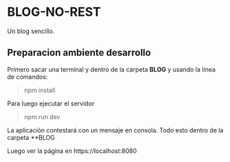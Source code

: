 # BLOG-NO-REST
Un blog sencillo.

## Preparacion ambiente desarrollo
Primero sacar una terminal y dentro de la carpeta **BLOG** y usando la linea de comandos: 

> npm install

Para luego ejecutar el servidor
> npm run dev

La aplicación contestará con un mensaje en consola.
Todo esto dentro de la carpeta **BLOG

Luego ver la página en https://localhost:8080
